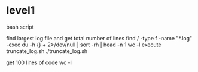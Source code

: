 # level1
bash script

find largest log file and get total number of lines
  find / -type f -name "*.log" -exec du -h {} + 2>/dev/null | sort -rh | head -n 1 
 wc -l <file name with full path> 
 execute truncate_log.sh
./truncate_log.sh

get 100 lines of code
 wc -l <file name with full path> 



